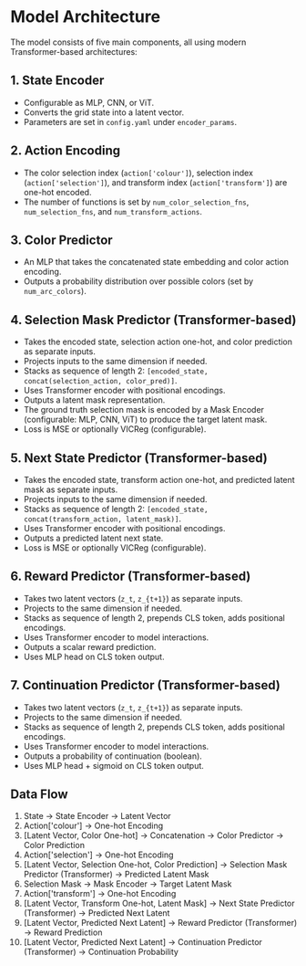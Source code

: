 # Model Architecture

The model consists of five main components, all using modern Transformer-based architectures:

## 1. State Encoder
- Configurable as MLP, CNN, or ViT.
- Converts the grid state into a latent vector.
- Parameters are set in `config.yaml` under `encoder_params`.

## 2. Action Encoding
- The color selection index (`action['colour']`), selection index (`action['selection']`), and transform index (`action['transform']`) are one-hot encoded.
- The number of functions is set by `num_color_selection_fns`, `num_selection_fns`, and `num_transform_actions`.

## 3. Color Predictor
- An MLP that takes the concatenated state embedding and color action encoding.
- Outputs a probability distribution over possible colors (set by `num_arc_colors`).

## 4. Selection Mask Predictor (Transformer-based)
- Takes the encoded state, selection action one-hot, and color prediction as separate inputs.
- Projects inputs to the same dimension if needed.
- Stacks as sequence of length 2: `[encoded_state, concat(selection_action, color_pred)]`.
- Uses Transformer encoder with positional encodings.
- Outputs a latent mask representation.
- The ground truth selection mask is encoded by a Mask Encoder (configurable: MLP, CNN, ViT) to produce the target latent mask.
- Loss is MSE or optionally VICReg (configurable).

## 5. Next State Predictor (Transformer-based)
- Takes the encoded state, transform action one-hot, and predicted latent mask as separate inputs.
- Projects inputs to the same dimension if needed.
- Stacks as sequence of length 2: `[encoded_state, concat(transform_action, latent_mask)]`.
- Uses Transformer encoder with positional encodings.
- Outputs a predicted latent next state.
- Loss is MSE or optionally VICReg (configurable).

## 6. Reward Predictor (Transformer-based)
- Takes two latent vectors (`z_t`, `z_{t+1}`) as separate inputs.
- Projects to the same dimension if needed.
- Stacks as sequence of length 2, prepends CLS token, adds positional encodings.
- Uses Transformer encoder to model interactions.
- Outputs a scalar reward prediction.
- Uses MLP head on CLS token output.

## 7. Continuation Predictor (Transformer-based)
- Takes two latent vectors (`z_t`, `z_{t+1}`) as separate inputs.
- Projects to the same dimension if needed.
- Stacks as sequence of length 2, prepends CLS token, adds positional encodings.
- Uses Transformer encoder to model interactions.
- Outputs a probability of continuation (boolean).
- Uses MLP head + sigmoid on CLS token output.

## Data Flow
1. State → State Encoder → Latent Vector
2. Action['colour'] → One-hot Encoding
3. [Latent Vector, Color One-hot] → Concatenation → Color Predictor → Color Prediction
4. Action['selection'] → One-hot Encoding
5. [Latent Vector, Selection One-hot, Color Prediction] → Selection Mask Predictor (Transformer) → Predicted Latent Mask
6. Selection Mask → Mask Encoder → Target Latent Mask
7. Action['transform'] → One-hot Encoding
8. [Latent Vector, Transform One-hot, Latent Mask] → Next State Predictor (Transformer) → Predicted Next Latent
9. [Latent Vector, Predicted Next Latent] → Reward Predictor (Transformer) → Reward Prediction
10. [Latent Vector, Predicted Next Latent] → Continuation Predictor (Transformer) → Continuation Probability 